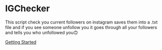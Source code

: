 # IGChecker

This script check you current followers on instagram saves them into a .txt file and if you see someone unfollow you it goes through all your followers and tells you who unfollowed you🙃

<a href="#getting-started">Getting Started</a>
